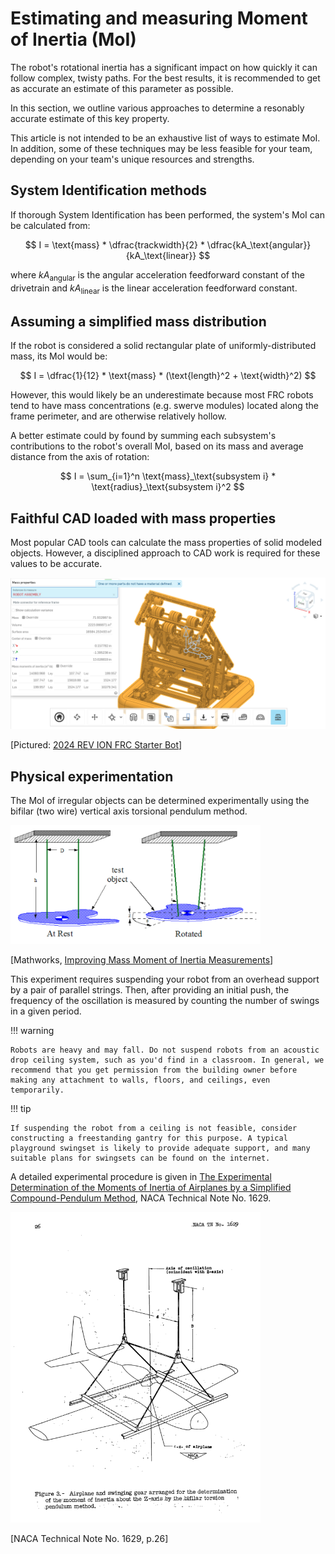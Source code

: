 # Estimating and measuring Moment of Inertia (MoI)

The robot's rotational inertia has a significant impact on how quickly it can follow complex, twisty paths. For the best results, it is recommended to get as accurate an estimate of this parameter as possible.

In this section, we outline various approaches to determine a resonably accurate estimate of this key property.

This article is not intended to be an exhaustive list of ways to estimate MoI. In addition, some of these techniques may be less feasible for your team, depending on your team's unique resources and strengths.

## System Identification methods

If thorough System Identification has been performed, the system's MoI can be calculated from:

$$ I = \text{mass} * \dfrac{trackwidth}{2} * \dfrac{kA_\text{angular}}{kA_\text{linear}} $$

where $kA_\text{angular}$ is the angular acceleration feedforward constant of the drivetrain and $kA_\text{linear}$ is the linear acceleration feedforward constant.

## Assuming a simplified mass distribution

If the robot is considered a solid rectangular plate of uniformly-distributed mass, its MoI would be:

$$ I = \dfrac{1}{12} * \text{mass} * (\text{length}^2 + \text{width}^2) $$

However, this would likely be an underestimate because most FRC robots tend to have mass concentrations (e.g. swerve modules) located along the frame perimeter, and are otherwise relatively hollow.

A better estimate could by found by summing each subsystem's contributions to the robot's overall MoI, based on its mass and average distance from the axis of rotation:

$$ I = \sum_{i=1}^n \text{mass}_\text{subsystem i} * \text{radius}_\text{subsystem i}^2 $$

## Faithful CAD loaded with mass properties

Most popular CAD tools can calculate the mass properties of solid modeled objects. However, a disciplined approach to CAD work is required for these values to be accurate. 

<img src="../../media/REV-2024-starterBot-massProps.png" alt="REV-2024-starterBot-massProps" width="600"/>

[Pictured: [2024 REV ION FRC Starter Bot](https://www.revrobotics.com/ion/frc-starter-bot-24/)]

## Physical experimentation

The MoI of irregular objects can be determined experimentally using the bifilar (two wire) vertical axis torsional pendulum method.

<img src="../../media/bifilar-torsional-pendulum.png" alt="bifilar-torsional-pendulum" width="400"/>

[Mathworks, [Improving Mass Moment of Inertia Measurements](https://www.mathworks.com/company/newsletters/articles/improving-mass-moment-of-inertia-measurements.html)]

This experiment requires suspending your robot from an overhead support by a pair of parallel strings. Then, after providing an initial push, the frequency of the oscillation is measured by counting the number of swings in a given period.

!!! warning

    Robots are heavy and may fall. Do not suspend robots from an acoustic drop ceiling system, such as you'd find in a classroom. In general, we recommend that you get permission from the building owner before making any attachment to walls, floors, and ceilings, even temporarily.

!!! tip

    If suspending the robot from a ceiling is not feasible, consider constructing a freestanding gantry for this purpose. A typical playground swingset is likely to provide adequate support, and many suitable plans for swingsets can be found on the internet.

A detailed experimental procedure is given in [The Experimental Determination of the Moments of Inertia of Airplanes by a Simplified Compound-Pendulum Method](https://ntrs.nasa.gov/citations/19930082299), NACA Technical Note No. 1629.

<img src="../../media/NACA-TN-1629-figure3.png" alt="NACA-TN-1629-figure3" width="400"/>

[NACA Technical Note No. 1629, p.26]

